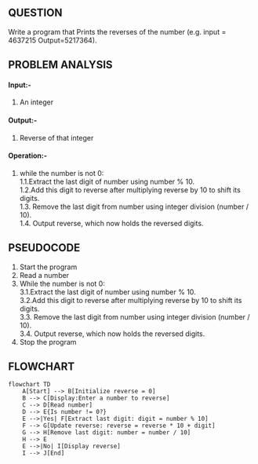 ## **QUESTION**
Write a program that Prints the reverses of the number (e.g. input = 4637215 Output=5217364).
## **PROBLEM ANALYSIS**
#### **Input**:-
1. An integer
#### **Output**:-
1. Reverse of that integer
#### **Operation**:-
1.  while the number is not 0:</br>
    1.1.Extract the last digit of number using number % 10.</br>
    1.2.Add this digit to reverse after multiplying reverse by 10 to shift its digits.</br>
    1.3. Remove the last digit from number using integer division (number / 10).</br>
    1.4. Output reverse, which now holds the reversed digits.</br>
## **PSEUDOCODE**
1. Start the program
2. Read a number
3. While the number is not 0:</br>
    3.1.Extract the last digit of number using number % 10.</br>
    3.2.Add this digit to reverse after multiplying reverse by 10 to shift its digits.</br>
    3.3. Remove the last digit from number using integer division (number / 10).</br>
    3.4. Output reverse, which now holds the reversed digits.
4. Stop the program
## **FLOWCHART**
```mermaid
flowchart TD
    A[Start] --> B[Initialize reverse = 0]
    B --> C[Display:Enter a number to reverse]
    C --> D[Read number]
    D --> E{Is number != 0?}
    E -->|Yes| F[Extract last digit: digit = number % 10]
    F --> G[Update reverse: reverse = reverse * 10 + digit]
    G --> H[Remove last digit: number = number / 10]
    H --> E
    E -->|No| I[Display reverse]
    I --> J[End]

```
